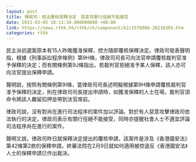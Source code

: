 ```yaml
---
layout: post
title: 律政司：依法覆核保釋決定　惡意攻擊行徑絕不能接受
date: 2021-03-05 18:13:34.000000000 +08:00
link: https://news.rthk.hk/rthk/ch/component/k2/1578986-20210305.htm
categories: rthk
---
```


民主派初選案原本有15人昨晚獲准保釋，控方隨即覆核保釋決定。律政司發表聲明指，根據《刑事訴訟程序條例》第9H條，律政司司長可向法官申請覆核裁判官准予保釋的決定；而有關條例第9J條指出，若裁判官拒絕准予某人保釋，該人亦可向法官提出保釋申請。

聲明說，按照有關條例第9I條，當律政司司長述明擬根據第9H條申請覆核裁判官准予保釋的決定，則在律政司司長提出申請時，如獲准保釋的人士在場，裁判官須命令將該人羈留扣押並帶到法官席前。

律政司說，沒有對尚在進行司法程序的案件加以評論。對於有人惡意攻擊律政司依法執行的決定，律政司表示有關行徑絕不能接受，同時亦提醒社會人士不適宜評論司法程序尚在進行的案件。

聲明又說，律政司昨日就保釋決定提出的覆核申請，該案件是涉及《香港國安法》第42條第2款的保釋申請。終審法院在2月9日就如何適用被控違反《香港國安法》人士的保釋申請已作出裁決。

